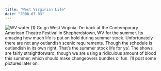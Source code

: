 ```yaml
---
title: "West Virginian Life"
date: "2008-07-03"
---
```


![WV water (1)](images/page1_blog_entry2_1.jpg) Go go West Virginia. I’m back at the Contemporary American Theatre Festival in Shepherdstown, WV for the summer. Its amazing how much life is put on hold during summer stock. Unfortunately there are not any outlandish scenic requirements. Though the schedule is outlandish in its own right. That’s the summer stock life for ya’. The shows are fairly straightforward, though we are using a ridiculous amount of blood this summer, which should make changeovers bundles o’ fun. I’ll post some pictures later on.
